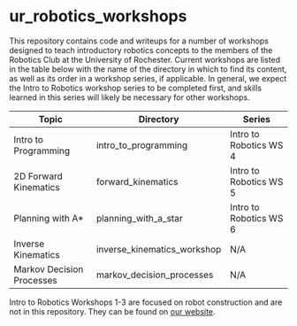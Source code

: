 # ur_robotics_workshops
This repository contains code and writeups for a number of workshops designed to teach introductory robotics concepts to the members of the Robotics Club at the University of Rochester. Current workshops are listed in the table below with the name of the directory in which to find its content, as well as its order in a workshop series, if applicable. In general, we expect the Intro to Robotics workshop series to be completed first, and skills learned in this series will likely be necessary for other workshops.

| Topic | Directory | Series | 
|---|---|---|
| Intro to Programming  | intro_to_programming  | Intro to Robotics WS 4 |
| 2D Forward Kinematics  | forward_kinematics  | Intro to Robotics WS 5 | 
| Planning with A*  | planning_with_a_star  | Intro to Robotics WS 6 |
| Inverse Kinematics  | inverse_kinematics_workshop  | N/A |
| Markov Decision Processes  | markov_decision_processes  | N/A |

Intro to Robotics Workshops 1-3 are focused on  robot construction and are not in this repository. They can be found on [our website](https://ccc.rochester.edu/urrobotics/workshops/).
